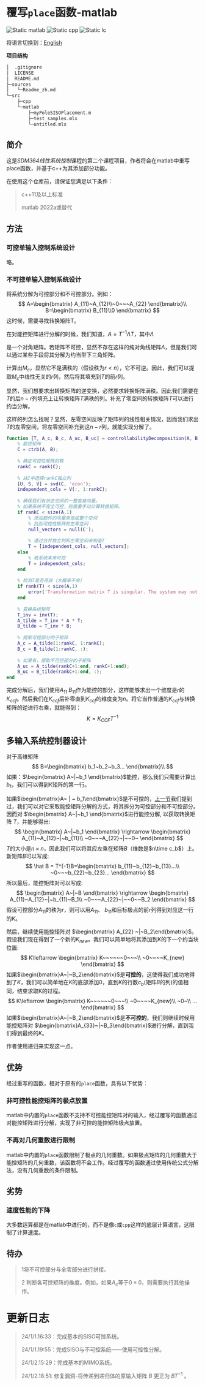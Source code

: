 # 覆写`place`函数-matlab

![Static matlab](https://img.shields.io/badge/matlab-2022a-green)
![Static cpp](https://img.shields.io/badge/c++-11-blue)
![Static lc](https://img.shields.io/badge/Linear-Control-red)

将语言切换到：[English](../README.md)

**项目结构**

```bash
│  .gitignore
│  LICENSE
│  README.md
├─sources
│	└─Readme_zh.md
└─src
	├─cpp
	└─matlab
   		├─myPoleSISOPlacement.m
   		├─test_samples.mlx
   		└─untitled.mlx
```

## 简介

这是*SDM364线性系统控制*课程的第二个课程项目，作者将会在matlab中重写place函数，并基于c++为其添加部分功能。

在使用这个仓库前，请保证您满足以下条件：

> c++11及以上标准
>
> matlab 2022a或替代

## 方法

### 可控单输入控制系统设计

略。

### 不可控单输入控制系统设计

将系统分解为可控部分和不可控部分。例如：
$$
A=\begin{bmatrix}
A_{11}~A_{12}\\~0~~~A_{22}
\end{bmatrix}\\
B=\begin{bmatrix}
B_{11}\\0
\end{bmatrix}
$$
这时候，需要寻找转换矩阵T。

在对能控矩阵进行分解的时候，我们知道，$A=T^{-1}\Lambda T$，其中$\Lambda$

是一个对角矩阵。若矩阵不可控，显然不存在这样的纯对角线矩阵$\Lambda$，但是我们可以通过某些手段将其分解为约当型下三角矩阵。

计算出$M_c$，显然它不是满秩的（假设秩为$r<n$），它不可逆。因此，我们可以提取$M_c$中线性无关的$r$列，然后将其填充到$T$的前$r$列。

显然，我们想要求出转换矩阵的逆变换，必然要求转换矩阵满秩。因此我们需要在$T$的后$n-r$列填充上让转换矩阵$T$满秩的列。补充了零空间的转换矩阵$T$可以进行约当分解。

这样的列怎么找呢？显然，左零空间反映了矩阵列的线性相关情况，因而我们求出$T$的左零空间，将左零空间补充到这$n-r$列，就能实现分解了。

```matlab
function [T, A_c, B_c, A_uc, B_uc] = controllabilityDecomposition(A, B)
    % 能控矩阵
    C = ctrb(A, B);
    
    % 确定可控性矩阵的秩
    rankC = rank(C);
    
    % 从C中选择rankC独立列
    [U, S, V] = svd(C, 'econ');
    independent_cols = V(:, 1:rankC);
    
    % 确保我们有状态空间的一整套基向量。
    % 如果系统不完全可控，则需要手动计算转换矩阵。
    if rankC < size(A,1)
        % 添加额外的向量来张成整个空间
        % 找到可控性矩阵的左零空间
        null_vectors = null(C');
        
        % 通过合并独立列和左零空间来构造T
        T = [independent_cols, null_vectors];
    else
        % 若系统本来可控
        T = independent_cols;
    end
    
    % 检测T是否奇异（大概率不会）
    if rank(T) < size(A,1)
        error('Transformation matrix T is singular. The system may not be controllable.');
    end
    
    % 变换系统矩阵
    T_inv = inv(T);
    A_tilde = T_inv * A * T;
    B_tilde = T_inv * B;
    
    % 提取可控部分的子矩阵
    A_c = A_tilde(1:rankC, 1:rankC);
    B_c = B_tilde(1:rankC, :);
    
    % 如果有，提取不可控部分的子矩阵
    A_uc = A_tilde(rankC+1:end, rankC+1:end);
    B_uc = B_tilde(rankC+1:end, :);
end
```

完成分解后，我们使用$A_{11}~B_{11}$作为能控的部分，这样能够求出一个维度是$r$的$K_{ccf}$。然后我们在$K_{ccf}$后补零直到$K_{ccf}$的维度变为$n$。将它当作普通的$K_{ccf}$与转换矩阵的逆进行右乘，就能得到：
$$
K = K_{CCF}T^{-1}
$$

## 多输入系统控制器设计

对于高维矩阵
$$
B=\begin{bmatrix}
b_1~b_2~b_3...
\end{bmatrix}\\
$$
如果：$\begin{bmatrix}
A~|~b_1
\end{bmatrix}$能控，那么我们只需要计算出$b_1$，我们可以得到$K$矩阵的第一行。

如果$\begin{bmatrix}A~ | ~ b_1\end{bmatrix}$是不可控的，[上一节](###不可控单输入控制系统设计)我们提到过，我们可以对它采取能控矩阵分解的方式，将其拆分为可控部分和不可控部分。因而对 $\begin{bmatrix}
A~|~b_1
\end{bmatrix}$进行能控分解, 以获取转换矩阵 $T$，并能够得出:
$$
\begin{bmatrix}
A~|~b_1
\end{bmatrix}
\rightarrow
\begin{bmatrix}
A_{11}~A_{12}~|~b_{11}\\
~0~~~A_{22}~|~~0~
\end{bmatrix}
$$
$T$的大小是$n\times n$，因此我们可以将其应左乘在矩阵$B$（维数是$n\time c_b$）上。新矩阵$B$可以写成:
$$
\hat B = T^{-1}B=\begin{bmatrix}
b_{11}~b_{12}~b_{13}...\\
~0~~~b_{22}~b_{23}...
\end{bmatrix}
$$
所以最后，能控矩阵对可以写成:
$$
\begin{bmatrix}
A~|~B
\end{bmatrix}
\rightarrow
\begin{bmatrix}
A_{11}~A_{12}~|~b_{11}~B_1\\
~0~~~A_{22}~|~~0~~B_2
\end{bmatrix}
$$
假设可控部分$A_{11}$的秩为$r$，则可以用$A_{11}、~b_{11}$和目标极点的前$r$列得到对应这一行的$K$。

然后，继续使用能控矩阵对 $\begin{bmatrix} A_{22} ~|~B_2\end{bmatrix}$。假设我们现在得到了一个新的$K_{new}$。我们可以简单地将其添加到$K$的下一个约当块位置:
$$
K\leftarrow \begin{bmatrix}
K~~~~~~0~~~\\
~0~~~~K_{new}
\end{bmatrix}
$$
如果$\begin{bmatrix}A~|~B_2\end{bmatrix}$是**可控的**，这使得我们成功地得到了$K$，我们可以简单地在$K$的底部添加0，直到$K$的行数$c_b$(矩阵$B$的列)的值相同，结束求取K的过程。
$$
K\leftarrow \begin{bmatrix}
K~~~~~~0~~~\\
~0~~~~K_{new}\\
~0~\\
...
\end{bmatrix}
$$
如果$\begin{bmatrix}A~|~B_2\end{bmatrix}$是**不可控的**，我们则继续时候用能控矩阵对 $\begin{bmatrix}A_{33}~|~B_3\end{bmatrix}$进行分解，直到我们得到最终的$K$。

作者使用递归来实现这一点。


## 优势

经过重写的函数，相对于原有的`place`函数，具有以下优势：

### 非可控性能控矩阵的极点放置

matlab中内置的`place`函数不支持不可控能控矩阵对的输入，经过覆写的函数通过对能控矩阵进行分解，实现了非可控的能控矩阵极点放置。

### 不再对几何重数进行限制

matlab中内置的`place`函数限制了极点的几何重数。如果极点矩阵的几何重数大于能控矩阵的几何重数，该函数将不会工作。经过覆写的函数通过使用传统公式分解法，没有几何重数的条件限制。

## 劣势

### 速度性能的下降

大多数运算都是在matlab中进行的，而不是像`c`或`cpp`这样的底层计算语言，这限制了计算速度。

## 待办

> 1将不可控部分与全零部分进行拼接。
>
> 2 判断各可控矩阵的维度。例如，如果$A_c$等于$0\times0$，则需要执行其他操作。

# 更新日志

> 24/1/1.16:33：完成基本的SISO可控系统。
>
> 24/1/1.19:55：完成SISO与不可控系统——使用可控性分解。
>
> 24/1/2.15:29：完成基本的MIMO系统。
>
> 24/1/2.18:51: 修复漏洞-将传递到递归体的原输入矩阵 $B$ 更正为 $BT^{-1}$ 。
